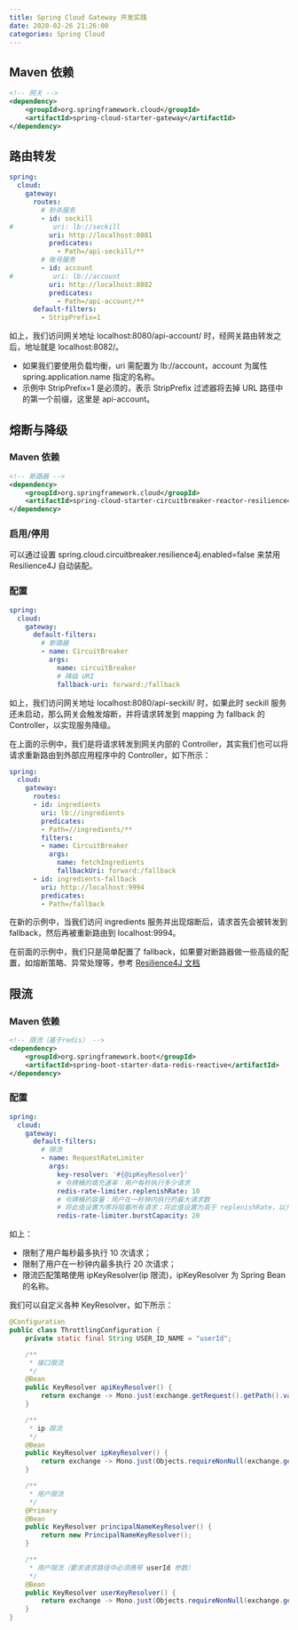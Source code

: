 ```yaml
---
title: Spring Cloud Gateway 开发实践
date: 2020-02-26 21:26:00
categories: Spring Cloud
---
```

## Maven 依赖
```xml
<!-- 网关 -->
<dependency>
    <groupId>org.springframework.cloud</groupId>
    <artifactId>spring-cloud-starter-gateway</artifactId>
</dependency>
```

## 路由转发
```yaml
spring:
  cloud:
    gateway:
      routes:
        # 秒杀服务
        - id: seckill
#          uri: lb://seckill
          uri: http://localhost:8081
          predicates:
            - Path=/api-seckill/**
        # 账号服务
        - id: account
#          uri: lb://account
          uri: http://localhost:8082
          predicates:
            - Path=/api-account/**
      default-filters:
        - StripPrefix=1
```

如上，我们访问网关地址 localhost:8080/api-account/ 时，经网关路由转发之后，地址就是 localhost:8082/。
* 如果我们要使用负载均衡，uri 需配置为 lb://account，account 为属性 spring.application.name 指定的名称。
* 示例中 StripPrefix=1 是必须的，表示 StripPrefix 过滤器将去掉 URL 路径中的第一个前缀，这里是 api-account。

## 熔断与降级
### Maven 依赖
```xml
<!-- 断路器 -->
<dependency>
    <groupId>org.springframework.cloud</groupId>
    <artifactId>spring-cloud-starter-circuitbreaker-reactor-resilience4j</artifactId>
</dependency>
```

### 启用/停用
可以通过设置 spring.cloud.circuitbreaker.resilience4j.enabled=false 来禁用 Resilience4J 自动装配。

### 配置
```yaml
spring:
  cloud:
    gateway:
      default-filters:
        # 断路器
        - name: CircuitBreaker
          args:
            name: circuitBreaker
            # 降级 URI
            fallback-uri: forward:/fallback
```

如上，我们访问网关地址 localhost:8080/api-seckill/ 时，如果此时 seckill 服务还未启动，那么网关会触发熔断，并将请求转发到 mapping 为 fallback 的 Controller，以实现服务降级。

在上面的示例中，我们是将请求转发到网关内部的 Controller，其实我们也可以将请求重新路由到外部应用程序中的 Controller，如下所示：

```yaml
spring:
  cloud:
    gateway:
      routes:
      - id: ingredients
        uri: lb://ingredients
        predicates:
        - Path=//ingredients/**
        filters:
        - name: CircuitBreaker
          args:
            name: fetchIngredients
            fallbackUri: forward:/fallback
      - id: ingredients-fallback
        uri: http://localhost:9994
        predicates:
        - Path=/fallback
```

在新的示例中，当我们访问 ingredients 服务并出现熔断后，请求首先会被转发到 fallback，然后再被重新路由到 localhost:9994。

在前面的示例中，我们只是简单配置了 fallback，如果要对断路器做一些高级的配置，如熔断策略、异常处理等，参考 [Resilience4J 文档](https://cloud.spring.io/spring-cloud-circuitbreaker/reference/html/spring-cloud-circuitbreaker.html)

## 限流
### Maven 依赖
```xml
<!-- 限流（基于redis） -->
<dependency>
    <groupId>org.springframework.boot</groupId>
    <artifactId>spring-boot-starter-data-redis-reactive</artifactId>
</dependency>
```

### 配置
```yaml
spring:
  cloud:
    gateway:
      default-filters:
        # 限流
        - name: RequestRateLimiter
          args:
            key-resolver: '#{@ipKeyResolver}'
            # 令牌桶的填充速率：用户每秒执行多少请求
            redis-rate-limiter.replenishRate: 10
            # 令牌桶的容量：用户在一秒钟内执行的最大请求数
            # 将此值设置为零将阻塞所有请求；将此值设置为高于 replenishRate，以允许临时突发
            redis-rate-limiter.burstCapacity: 20
```

如上：
* 限制了用户每秒最多执行 10 次请求；
* 限制了用户在一秒钟内最多执行 20 次请求；
* 限流匹配策略使用 ipKeyResolver(ip 限流)，ipKeyResolver 为 Spring Bean 的名称。

我们可以自定义各种 KeyResolver，如下所示：

```java
@Configuration
public class ThrottlingConfiguration {
    private static final String USER_ID_NAME = "userId";

    /**
     * 接口限流
     */
    @Bean
    public KeyResolver apiKeyResolver() {
        return exchange -> Mono.just(exchange.getRequest().getPath().value());
    }

    /**
     * ip 限流
     */
    @Bean
    public KeyResolver ipKeyResolver() {
        return exchange -> Mono.just(Objects.requireNonNull(exchange.getRequest().getRemoteAddress()).getAddress().getHostAddress());
    }

    /**
     * 用户限流
     */
    @Primary
    @Bean
    public KeyResolver principalNameKeyResolver() {
        return new PrincipalNameKeyResolver();
    }

    /**
     * 用户限流（要求请求路径中必须携带 userId 参数）
     */
    @Bean
    public KeyResolver userKeyResolver() {
        return exchange -> Mono.just(Objects.requireNonNull(exchange.getRequest().getQueryParams().getFirst(USER_ID_NAME)));
    }
}
```

